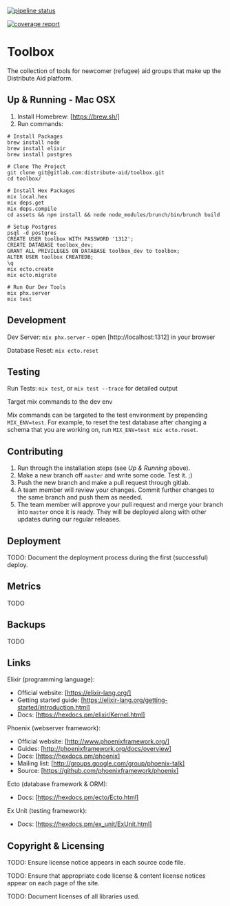[![pipeline status](https://gitlab.com/distribute-aid/toolbox/badges/master/pipeline.svg)](https://gitlab.com/distribute-aid/toolbox/commits/master)

[![coverage report](https://gitlab.com/distribute-aid/toolbox/badges/master/coverage.svg)](https://gitlab.com/distribute-aid/toolbox/commits/master)



Toolbox
================================================================================

The collection of tools for newcomer (refugee) aid groups that make up the Distribute Aid platform.

Up & Running - Mac OSX
------------------------------------------------------------
 1. Install Homebrew: [https://brew.sh/]
 2. Run commands:

```
# Install Packages
brew install node
brew install elixir
brew install postgres

# Clone The Project
git clone git@gitlab.com:distribute-aid/toolbox.git
cd toolbox/

# Install Hex Packages
mix local.hex
mix deps.get
mix deps.compile
cd assets && npm install && node node_modules/brunch/bin/brunch build

# Setup Postgres
psql -d postgres
CREATE USER toolbox WITH PASSWORD '1312';
CREATE DATABASE toolbox_dev;
GRANT ALL PRIVILEGES ON DATABASE toolbox_dev to toolbox;
ALTER USER toolbox CREATEDB;
\q
mix ecto.create
mix ecto.migrate

# Run Our Dev Tools
mix phx.server
mix test
```

Development
------------------------------------------------------------
Dev Server: `mix phx.server` - open [http://localhost:1312] in your browser

Database Reset: `mix ecto.reset`

Testing
------------------------------------------------------------
Run Tests: `mix test`, or `mix test --trace` for detailed output

Target mix commands to the dev env

Mix commands can be targeted to the test environment by prepending `MIX_ENV=test`.  For example, to reset the test database after changing a schema that you are working on, run `MIX_ENV=test mix ecto.reset`.

Contributing
------------------------------------------------------------
 1. Run through the installation steps (see *Up & Running* above).
 2. Make a new branch off `master` and write some code.  Test it.  ;)
 3. Push the new branch and make a pull request through gitlab.
 4. A team member will review your changes.  Commit further changes to the same branch and push them as needed.
 5. The team member will approve your pull request and merge your branch into `master` once it is ready.  They will be deployed along with other updates during our regular releases.

Deployment
------------------------------------------------------------
TODO: Document the deployment process during the first (successful) deploy.

Metrics
------------------------------------------------------------
TODO

Backups
------------------------------------------------------------
TODO

Links
------------------------------------------------------------
Elixir (programming language):

  * Official website: [https://elixir-lang.org/]
  * Getting started guide: [https://elixir-lang.org/getting-started/introduction.html]
  * Docs: [https://hexdocs.pm/elixir/Kernel.html]

Phoenix (webserver framework):

  * Official website: [http://www.phoenixframework.org/]
  * Guides: [http://phoenixframework.org/docs/overview]
  * Docs: [https://hexdocs.pm/phoenix]
  * Mailing list: [http://groups.google.com/group/phoenix-talk]
  * Source: [https://github.com/phoenixframework/phoenix]

Ecto (database framework & ORM):

  * Docs: [https://hexdocs.pm/ecto/Ecto.html]

Ex Unit (testing framework):

  * Docs: [https://hexdocs.pm/ex_unit/ExUnit.html]

Copyright & Licensing
------------------------------------------------------------
TODO: Ensure license notice appears in each source code file.

TODO: Ensure that appropriate code license & content license notices appear on each page of the site.

TODO: Document licenses of all libraries used.
